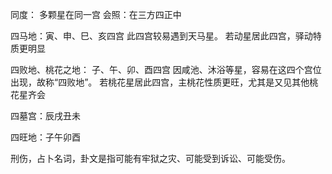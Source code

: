 同度： 多颗星在同一宫
会照：在三方四正中

四马地：寅、申、巳、亥四宫
    此四宫较易遇到天马星。
    若动星居此四宫，驿动特质更明显

四败地、桃花之地： 子、午、卯、酉四宫
    因咸池、沐浴等星，容易在这四个宫位出现，故称“四败地”。
    若桃花星居此四宫，主桃花性质更旺，尤其是又见其他桃花星齐会

四墓宫：辰戌丑未

四旺地：子午卯酉

刑伤，占卜名词，卦文是指可能有牢狱之灾、可能受到诉讼、可能受伤。